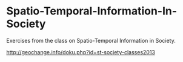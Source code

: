 Spatio-Temporal-Information-In-Society
======================================

Exercises from the class on Spatio-Temporal Information in Society.

http://geochange.info/doku.php?id=st-society-classes2013
